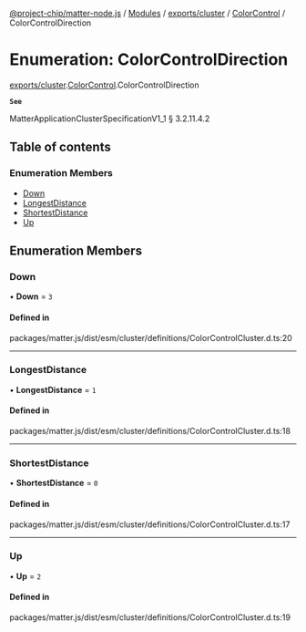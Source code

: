 [@project-chip/matter-node.js](../README.md) / [Modules](../modules.md) / [exports/cluster](../modules/exports_cluster.md) / [ColorControl](../modules/exports_cluster.ColorControl.md) / ColorControlDirection

# Enumeration: ColorControlDirection

[exports/cluster](../modules/exports_cluster.md).[ColorControl](../modules/exports_cluster.ColorControl.md).ColorControlDirection

**`See`**

MatterApplicationClusterSpecificationV1_1 § 3.2.11.4.2

## Table of contents

### Enumeration Members

- [Down](exports_cluster.ColorControl.ColorControlDirection.md#down)
- [LongestDistance](exports_cluster.ColorControl.ColorControlDirection.md#longestdistance)
- [ShortestDistance](exports_cluster.ColorControl.ColorControlDirection.md#shortestdistance)
- [Up](exports_cluster.ColorControl.ColorControlDirection.md#up)

## Enumeration Members

### Down

• **Down** = ``3``

#### Defined in

packages/matter.js/dist/esm/cluster/definitions/ColorControlCluster.d.ts:20

___

### LongestDistance

• **LongestDistance** = ``1``

#### Defined in

packages/matter.js/dist/esm/cluster/definitions/ColorControlCluster.d.ts:18

___

### ShortestDistance

• **ShortestDistance** = ``0``

#### Defined in

packages/matter.js/dist/esm/cluster/definitions/ColorControlCluster.d.ts:17

___

### Up

• **Up** = ``2``

#### Defined in

packages/matter.js/dist/esm/cluster/definitions/ColorControlCluster.d.ts:19
